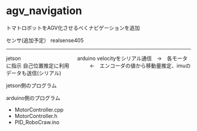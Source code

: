 # agv_navigation
トマトロボットをAGV化させるべくナビゲーションを追加

センサ(追加予定）
realsense405


---

jetson　　　　　　　　　　　arduino
velocityをシリアル通信　→　各モータに指示
自己位置推定に利用　　　　←　エンコーダの値から移動量推定、imuのデータも送信(シリアル)

jetson側のプログラム

arduino側のプログラム
- MotorController.cpp
- MotorController.h
- PID_RoboCraw.ino
